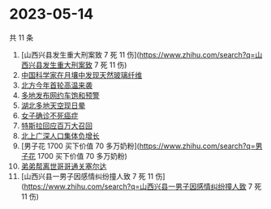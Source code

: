 # 2023-05-14

共 11 条

<!-- BEGIN -->
<!-- 最后更新时间 Sun May 14 2023 23:02:08 GMT+0800 (China Standard Time) -->

1. [山西兴县发生重大刑案致 7 死 11
   伤](https://www.zhihu.com/search?q=山西兴县发生重大刑案致 7 死 11 伤)
1. [中国科学家在月壤中发现天然玻璃纤维](https://www.zhihu.com/search?q=中国科学家在月壤中发现天然玻璃纤维)
1. [北方今年首轮高温来袭](https://www.zhihu.com/search?q=北方今年首轮高温来袭)
1. [多地发布网约车饱和预警](https://www.zhihu.com/search?q=多地发布网约车饱和预警)
1. [湖北多地天空现日晕](https://www.zhihu.com/search?q=湖北多地天空现日晕)
1. [女子确诊不死癌症](https://www.zhihu.com/search?q=女子确诊不死癌症)
1. [特斯拉回应百万大召回](https://www.zhihu.com/search?q=特斯拉回应百万大召回)
1. [北上广深人口集体负增长](https://www.zhihu.com/search?q=北上广深人口集体负增长)
1. [男子花 1700 买下价值 70 多万奶粉](https://www.zhihu.com/search?q=男子花 1700
   买下价值 70 多万奶粉)
1. [弟弟帮离世哥哥通关塞尔达](https://www.zhihu.com/search?q=弟弟帮离世哥哥通关塞尔达)
1. [山西兴县一男子因感情纠纷撞人致 7 死 11
   伤](https://www.zhihu.com/search?q=山西兴县一男子因感情纠纷撞人致 7 死 11 伤)

<!-- END -->
